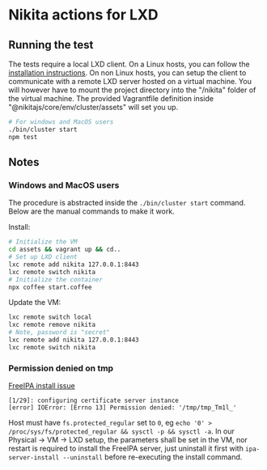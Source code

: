 
# Nikita actions for LXD

## Running the test

The tests require a local LXD client. On a Linux hosts, you can follow the [installation instructions](https://linuxcontainers.org/lxd/getting-started-cli/). On non Linux hosts, you can setup the client to communicate with a remote LXD server hosted on a virtual machine. You will however have to mount the project directory into the "/nikita" folder of the virtual machine. The provided Vagrantfile definition inside "@nikitajs/core/env/cluster/assets" will set you up.

```bash
# For windows and MacOS users
./bin/cluster start
npm test
```

## Notes

### Windows and MacOS users

The procedure is abstracted inside the `./bin/cluster start` command. Below are the manual commands to make it work.

Install:

```bash
# Initialize the VM
cd assets && vagrant up && cd..
# Set up LXD client
lxc remote add nikita 127.0.0.1:8443
lxc remote switch nikita
# Initialize the container
npx coffee start.coffee
```

Update the VM:

```bash
lxc remote switch local
lxc remote remove nikita
# Note, password is "secret"
lxc remote add nikita 127.0.0.1:8443
lxc remote switch nikita
```


### Permission denied on tmp

[FreeIPA install issue](https://bugzilla.redhat.com/show_bug.cgi?id=1678793)

```
[1/29]: configuring certificate server instance
[error] IOError: [Errno 13] Permission denied: '/tmp/tmp_Tm1l_'
```

Host must have `fs.protected_regular` set to `0`, eg `echo '0' > /proc/sys/fs/protected_regular && sysctl -p && sysctl -a`. In our Physical -> VM -> LXD setup, the parameters shall be set in the VM, nor restart is required to install the FreeIPA server, just uninstall it first with `ipa-server-install --uninstall` before re-executing the install command.
